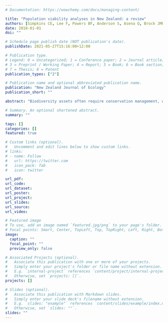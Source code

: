 ```yaml
---
# Documentation: https://wowchemy.com/docs/managing-content/

title: "Population viability analyses in New Zealand: a review"
authors: [Simpkins CE, Lee F, Powers BF, Anderson S, Asena Q, Brock JMR, Perry GLW]
date: 2018-01-01
doi: ""

# Schedule page publish date (NOT publication's date).
publishDate: 2021-05-27T15:16:00+12:00

# Publication type.
# Legend: 0 = Uncategorized; 1 = Conference paper; 2 = Journal article;
# 3 = Preprint / Working Paper; 4 = Report; 5 = Book; 6 = Book section;
# 7 = Thesis; 8 = Patent
publication_types: ["2"]

# Publication name and optional abbreviated publication name.
publication: "New Zealand Journal of Ecology"
publication_short: ""

abstract: "Biodiversity assets often require conservation management, which, in turn, necessitates decisions about which ecosystem, community or species should be prioritised to receive resources. Population viability analysis (PVA) uses a suite of quantitative methods to estimate the likelihood of population decline and extinction for a given species, and can be used to assess a population's status, providing useful information to decision-makers. In New Zealand, a range of taxa have been analysed using the PVA approach, but the scope of its implementation has not previously been reviewed. We compiled a database of 78 published PVAs for New Zealand indigenous fauna and flora, along with details of the species considered, the data used to parametrise the model, and the technical details of their implementation. We assessed the taxa and threat status of the species for which PVA were conducted relative to the distribution of taxa across threat classes in the New Zealand Threat Classification System database. There were clear biases in the species selected for analysis, notably an over-representation of birds and threatened species in general, and an under-representation of invertebrates and plants. Model parameterisation and implementation were often not reported in a transparent or standardised way, which hinders model communication and reconstruction. To maximise the benefit of PVAs, we suggest that more attention should be given to the ecosystem-level importance of species, and to species whose threat status is changing rapidly or are not yet threatened. More clearly describing the parameterisation, underlying assumptions and implementation of PVAs will help to better contextualise their results and support reproducible ecological science and decision-making."

# Summary. An optional shortened abstract.
summary: ""

tags: []
categories: []
featured: true

# Custom links (optional).
#   Uncomment and edit lines below to show custom links.
# links:
# - name: Follow
#   url: https://twitter.com
#   icon_pack: fab
#   icon: twitter

url_pdf:
url_code:
url_dataset:
url_poster:
url_project:
url_slides:
url_source:
url_video:

# Featured image
# To use, add an image named `featured.jpg/png` to your page's folder. 
# Focal points: Smart, Center, TopLeft, Top, TopRight, Left, Right, BottomLeft, Bottom, BottomRight.
image:
  caption: ""
  focal_point: ""
  preview_only: false

# Associated Projects (optional).
#   Associate this publication with one or more of your projects.
#   Simply enter your project's folder or file name without extension.
#   E.g. `internal-project` references `content/project/internal-project/index.md`.
#   Otherwise, set `projects: []`.
projects: []

# Slides (optional).
#   Associate this publication with Markdown slides.
#   Simply enter your slide deck's filename without extension.
#   E.g. `slides: "example"` references `content/slides/example/index.md`.
#   Otherwise, set `slides: ""`.
slides: ""
---
```

